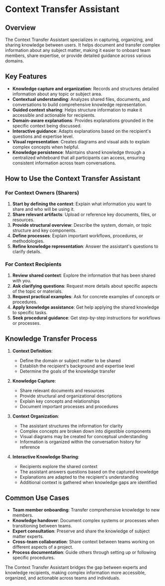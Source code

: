 # Context Transfer Assistant

## Overview

The Context Transfer Assistant specializes in capturing, organizing, and sharing knowledge between users. It helps document and transfer complex information about any subject matter, making it easier to onboard team members, share expertise, or provide detailed guidance across various domains.

## Key Features

- **Knowledge capture and organization**: Records and structures detailed information about any topic or subject area.
- **Contextual understanding**: Analyzes shared files, documents, and conversations to build comprehensive knowledge representation.
- **Guided context sharing**: Helps structure information to make it accessible and actionable for recipients.
- **Domain-aware explanations**: Provides explanations grounded in the specific context being discussed.
- **Interactive guidance**: Adapts explanations based on the recipient's questions and expertise level.
- **Visual representation**: Creates diagrams and visual aids to explain complex concepts when helpful.
- **Knowledge persistence**: Maintains shared knowledge through a centralized whiteboard that all participants can access, ensuring consistent information across team conversations.

## How to Use the Context Transfer Assistant

### For Context Owners (Sharers)

1. **Start by defining the context**: Explain what information you want to share and who will be using it.
2. **Share relevant artifacts**: Upload or reference key documents, files, or resources.
3. **Provide structural overview**: Describe the system, domain, or topic structure and key components.
4. **Define processes**: Explain important workflows, procedures, or methodologies.
5. **Refine knowledge representation**: Answer the assistant's questions to clarify details.

### For Context Recipients

1. **Review shared context**: Explore the information that has been shared with you.
2. **Ask clarifying questions**: Request more details about specific aspects of the topic or materials.
3. **Request practical examples**: Ask for concrete examples of concepts or procedures.
4. **Apply knowledge assistance**: Get help applying the shared knowledge to specific tasks.
5. **Seek procedural guidance**: Get step-by-step instructions for workflows or processes.

## Knowledge Transfer Process

1. **Context Definition**:

   - Define the domain or subject matter to be shared
   - Establish the recipient's background and expertise level
   - Determine the goals of the knowledge transfer

2. **Knowledge Capture**:

   - Share relevant documents and resources
   - Provide structural and organizational descriptions
   - Explain key concepts and relationships
   - Document important processes and procedures

3. **Context Organization**:

   - The assistant structures the information for clarity
   - Complex concepts are broken down into digestible components
   - Visual diagrams may be created for conceptual understanding
   - Information is organized within the conversation history for reference

4. **Interactive Knowledge Sharing**:
   - Recipients explore the shared context
   - The assistant answers questions based on the captured knowledge
   - Explanations are adapted to the recipient's understanding
   - Additional context is gathered when knowledge gaps are identified

## Common Use Cases

- **Team member onboarding**: Transfer comprehensive knowledge to new members.
- **Knowledge handover**: Document complex systems or processes when transitioning between teams.
- **Expert consultation**: Preserve and share the knowledge of subject matter experts.
- **Cross-team collaboration**: Share context between teams working on different aspects of a project.
- **Process documentation**: Guide others through setting up or following specific procedures.

The Context Transfer Assistant bridges the gap between experts and knowledge recipients, making complex information more accessible, organized, and actionable across teams and individuals.

